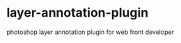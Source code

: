 layer-annotation-plugin
=======================

photoshop layer annotation plugin for web front developer
